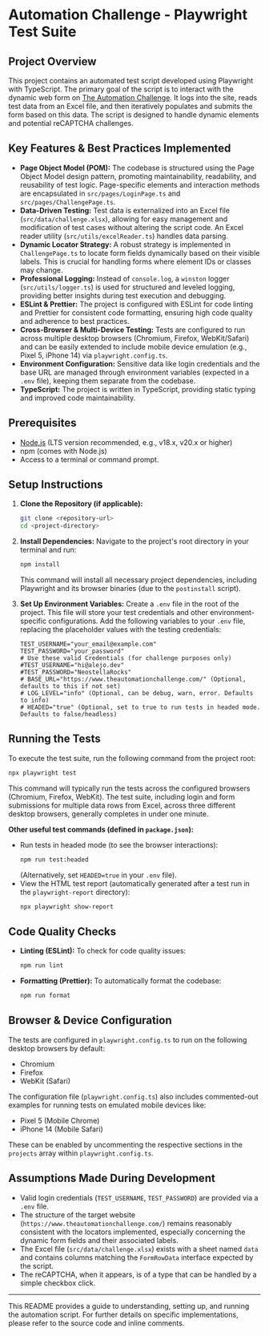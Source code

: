 # Automation Challenge - Playwright Test Suite

## Project Overview

This project contains an automated test script developed using Playwright with TypeScript. The primary goal of the script is to interact with the dynamic web form on [The Automation Challenge](https://www.theautomationchallenge.com/). It logs into the site, reads test data from an Excel file, and then iteratively populates and submits the form based on this data. The script is designed to handle dynamic elements and potential reCAPTCHA challenges.

## Key Features & Best Practices Implemented

- **Page Object Model (POM):** The codebase is structured using the Page Object Model design pattern, promoting maintainability, readability, and reusability of test logic. Page-specific elements and interaction methods are encapsulated in `src/pages/LoginPage.ts` and `src/pages/ChallengePage.ts`.
- **Data-Driven Testing:** Test data is externalized into an Excel file (`src/data/challenge.xlsx`), allowing for easy management and modification of test cases without altering the script code. An Excel reader utility (`src/utils/excelReader.ts`) handles data parsing.
- **Dynamic Locator Strategy:** A robust strategy is implemented in `ChallengePage.ts` to locate form fields dynamically based on their visible labels. This is crucial for handling forms where element IDs or classes may change.
- **Professional Logging:** Instead of `console.log`, a `winston` logger (`src/utils/logger.ts`) is used for structured and leveled logging, providing better insights during test execution and debugging.
- **ESLint & Prettier:** The project is configured with ESLint for code linting and Prettier for consistent code formatting, ensuring high code quality and adherence to best practices.
- **Cross-Browser & Multi-Device Testing:** Tests are configured to run across multiple desktop browsers (Chromium, Firefox, WebKit/Safari) and can be easily extended to include mobile device emulation (e.g., Pixel 5, iPhone 14) via `playwright.config.ts`.
- **Environment Configuration:** Sensitive data like login credentials and the base URL are managed through environment variables (expected in a `.env` file), keeping them separate from the codebase.
- **TypeScript:** The project is written in TypeScript, providing static typing and improved code maintainability.

## Prerequisites

- [Node.js](https://nodejs.org/) (LTS version recommended, e.g., v18.x, v20.x or higher)
- npm (comes with Node.js)
- Access to a terminal or command prompt.

## Setup Instructions

1.  **Clone the Repository (if applicable):**

    ```bash
    git clone <repository-url>
    cd <project-directory>
    ```

2.  **Install Dependencies:**
    Navigate to the project's root directory in your terminal and run:

    ```bash
    npm install
    ```

    This command will install all necessary project dependencies, including Playwright and its browser binaries (due to the `postinstall` script).

3.  **Set Up Environment Variables:**
    Create a `.env` file in the root of the project. This file will store your test credentials and other environment-specific configurations.
    Add the following variables to your `.env` file, replacing the placeholder values with the testing credentials:

    ```env
    TEST_USERNAME="your_email@example.com"
    TEST_PASSWORD="your_password"
    # Use these valid Credentials (for challenge purposes only)
    #TEST_USERNAME="hi@alejo.dev"
    #TEST_PASSWORD="NeostellaRocks"
    # BASE_URL="https://www.theautomationchallenge.com/" (Optional, defaults to this if not set)
    # LOG_LEVEL="info" (Optional, can be debug, warn, error. Defaults to info)
    # HEADED="true" (Optional, set to true to run tests in headed mode. Defaults to false/headless)
    ```

## Running the Tests

To execute the test suite, run the following command from the project root:

```bash
npx playwright test
```

This command will typically run the tests across the configured browsers (Chromium, Firefox, WebKit). The test suite, including login and form submissions for multiple data rows from Excel, across three different desktop browsers, generally completes in under one minute.

**Other useful test commands (defined in `package.json`):**

- Run tests in headed mode (to see the browser interactions):
  ```bash
  npm run test:headed
  ```
  (Alternatively, set `HEADED=true` in your `.env` file).
- View the HTML test report (automatically generated after a test run in the `playwright-report` directory):
  ```bash
  npx playwright show-report
  ```

## Code Quality Checks

- **Linting (ESLint):**
  To check for code quality issues:
  ```bash
  npm run lint
  ```
- **Formatting (Prettier):**
  To automatically format the codebase:
  ```bash
  npm run format
  ```

## Browser & Device Configuration

The tests are configured in `playwright.config.ts` to run on the following desktop browsers by default:

- Chromium
- Firefox
- WebKit (Safari)

The configuration file (`playwright.config.ts`) also includes commented-out examples for running tests on emulated mobile devices like:

- Pixel 5 (Mobile Chrome)
- iPhone 14 (Mobile Safari)

These can be enabled by uncommenting the respective sections in the `projects` array within `playwright.config.ts`.

## Assumptions Made During Development

- Valid login credentials (`TEST_USERNAME`, `TEST_PASSWORD`) are provided via a `.env` file.
- The structure of the target website (`https://www.theautomationchallenge.com/`) remains reasonably consistent with the locators implemented, especially concerning the dynamic form fields and their associated labels.
- The Excel file (`src/data/challenge.xlsx`) exists with a sheet named `data` and contains columns matching the `FormRowData` interface expected by the script.
- The reCAPTCHA, when it appears, is of a type that can be handled by a simple checkbox click.

---

This README provides a guide to understanding, setting up, and running the automation script. For further details on specific implementations, please refer to the source code and inline comments.
